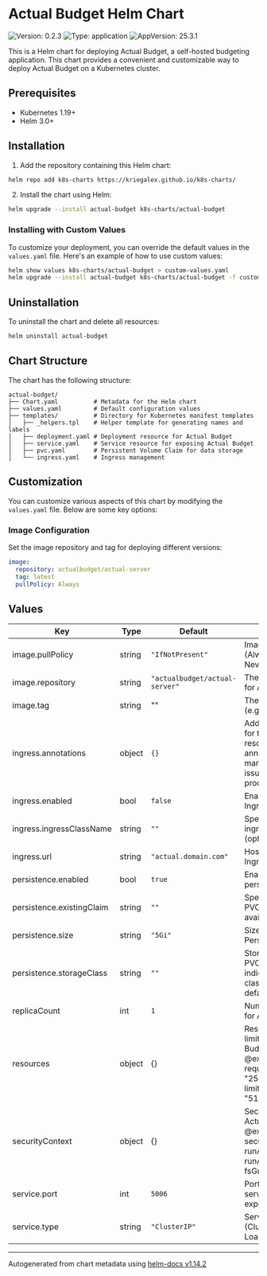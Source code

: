 # Actual Budget Helm Chart

![Version: 0.2.3](https://img.shields.io/badge/Version-0.2.3-informational?style=flat-square) ![Type: application](https://img.shields.io/badge/Type-application-informational?style=flat-square) ![AppVersion: 25.3.1](https://img.shields.io/badge/AppVersion-25.3.1-informational?style=flat-square)

This is a Helm chart for deploying Actual Budget, a self-hosted budgeting application. This chart provides a convenient and customizable way to deploy Actual Budget on a Kubernetes cluster.

## Prerequisites
- Kubernetes 1.19+
- Helm 3.0+

## Installation
1. Add the repository containing this Helm chart:

```bash
helm repo add k8s-charts https://kriegalex.github.io/k8s-charts/
```

2. Install the chart using Helm:

```bash
helm upgrade --install actual-budget k8s-charts/actual-budget
```

### Installing with Custom Values
To customize your deployment, you can override the default values in the `values.yaml` file. Here's an example of how to use custom values:

```bash
helm show values k8s-charts/actual-budget > custom-values.yaml
helm upgrade --install actual-budget k8s-charts/actual-budget -f custom-values.yaml
```

## Uninstallation
To uninstall the chart and delete all resources:

```bash
helm uninstall actual-budget
```

## Chart Structure
The chart has the following structure:

```
actual-budget/
├── Chart.yaml          # Metadata for the Helm chart
├── values.yaml         # Default configuration values
├── templates/          # Directory for Kubernetes manifest templates
│   ├── _helpers.tpl    # Helper template for generating names and labels
│   ├── deployment.yaml # Deployment resource for Actual Budget
│   ├── service.yaml    # Service resource for exposing Actual Budget
│   ├── pvc.yaml        # Persistent Volume Claim for data storage
│   └── ingress.yaml    # Ingress management
```

## Customization
You can customize various aspects of this chart by modifying the `values.yaml` file. Below are some key options:

### Image Configuration
Set the image repository and tag for deploying different versions:

```yaml
image:
  repository: actualbudget/actual-server
  tag: latest
  pullPolicy: Always
```

## Values

| Key | Type | Default | Description |
|-----|------|---------|-------------|
| image.pullPolicy | string | `"IfNotPresent"` | Image pull policy (Always, IfNotPresent, Never). |
| image.repository | string | `"actualbudget/actual-server"` | The image repository for Actual Budget. |
| image.tag | string | "" | The image tag to use (e.g., latest, edge). |
| ingress.annotations | object | `{}` | Additional annotations for the Ingress resource. @example annotations:   cert-manager.io/cluster-issuer: letsencrypt-prod |
| ingress.enabled | bool | `false` | Enable or disable Ingress resource. |
| ingress.ingressClassName | string | `""` | Specify the ingressClassName (optional). |
| ingress.url | string | `"actual.domain.com"` | Hostname for the Ingress. |
| persistence.enabled | bool | `true` | Enable or disable persistent storage. |
| persistence.existingClaim | string | `""` | Specify an existing PVC claim name, if available. |
| persistence.size | string | `"5Gi"` | Size of the PersistentVolumeClaim. |
| persistence.storageClass | string | `""` | StorageClass for the PVC. Use "-" to indicate no storage class, empty to use the default |
| replicaCount | int | `1` | Number of pod replicas for Actual Budget. |
| resources | object | {} | Resource requests and limits for the Actual Budget container. @example resources:   requests:     memory: "256Mi"     cpu: "100m"   limits:     memory: "512Mi"     cpu: "500m" |
| securityContext | object | {} | Security context for the Actual Budget pod. @example securityContext:   runAsUser: 1000   runAsGroup: 1000   fsGroup: 2000 |
| service.port | int | `5006` | Port on which the service will be exposed. |
| service.type | string | `"ClusterIP"` | Service type (ClusterIP, NodePort, LoadBalancer). |

----------------------------------------------
Autogenerated from chart metadata using [helm-docs v1.14.2](https://github.com/norwoodj/helm-docs/releases/v1.14.2)
